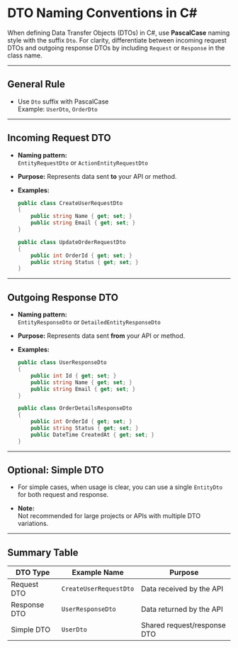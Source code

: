 # DTO Naming Conventions in C#

When defining Data Transfer Objects (DTOs) in C#, use **PascalCase** naming style with the suffix `Dto`. For clarity, differentiate between incoming request DTOs and outgoing response DTOs by including `Request` or `Response` in the class name.

---

## General Rule

- Use `Dto` suffix with PascalCase  
  Example: `UserDto`, `OrderDto`

---

## Incoming Request DTO

- **Naming pattern:**  
  `EntityRequestDto` or `ActionEntityRequestDto`

- **Purpose:** Represents data sent **to** your API or method.

- **Examples:**

  ```csharp
  public class CreateUserRequestDto
  {
      public string Name { get; set; }
      public string Email { get; set; }
  }

  public class UpdateOrderRequestDto
  {
      public int OrderId { get; set; }
      public string Status { get; set; }
  }
  ```

---

## Outgoing Response DTO

- **Naming pattern:**  
  `EntityResponseDto` or `DetailedEntityResponseDto`

- **Purpose:** Represents data sent **from** your API or method.

- **Examples:**

  ```csharp
  public class UserResponseDto
  {
      public int Id { get; set; }
      public string Name { get; set; }
      public string Email { get; set; }
  }

  public class OrderDetailsResponseDto
  {
      public int OrderId { get; set; }
      public string Status { get; set; }
      public DateTime CreatedAt { get; set; }
  }
  ```

---

## Optional: Simple DTO

- For simple cases, when usage is clear, you can use a single `EntityDto` for both request and response.

- **Note:**  
  Not recommended for large projects or APIs with multiple DTO variations.

---

## Summary Table

| DTO Type        | Example Name                | Purpose                          |
|-----------------|-----------------------------|----------------------------------|
| Request DTO     | `CreateUserRequestDto`      | Data received by the API         |
| Response DTO    | `UserResponseDto`           | Data returned by the API         |
| Simple DTO      | `UserDto`                   | Shared request/response DTO      |
